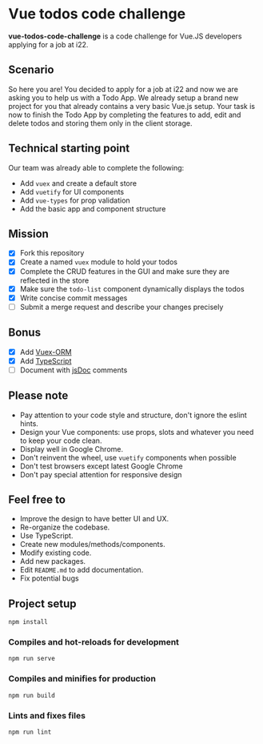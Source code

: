 # Vue todos code challenge
**vue-todos-code-challenge** is a code challenge for Vue.JS developers applying for a job at i22.

## Scenario
So here you are! You decided to apply for a job at i22 and now we are asking you to help us with a Todo App.
We already setup a brand new project for you that already contains a very basic Vue.js setup. Your task is now to finish the Todo App by completing the features to add, edit and delete todos and storing them only in the client storage.

## Technical starting point
Our team was already able to complete the following:

* Add `vuex` and create a default store
* Add `vuetify` for UI components
* Add `vue-types` for prop validation
* Add the basic app and component structure

## Mission
- [x] Fork this repository
- [x] Create a named `vuex` module to hold your todos
- [x] Complete the CRUD features in the GUI and make sure they are reflected in the store
- [x] Make sure the `todo-list` component dynamically displays the todos
- [x] Write concise commit messages
- [ ] Submit a merge request and describe your changes precisely

## Bonus
- [x] Add [Vuex-ORM](https://vuex-orm.github.io/vuex-orm/)
- [x] Add [TypeScript](https://www.typescriptlang.org/)
- [ ] Document with [jsDoc](https://devdocs.io/jsdoc/) comments

## Please note
- Pay attention to your code style and structure, don't ignore the eslint hints.
- Design your Vue components: use props, slots and whatever you need to keep your code clean.
- Display well in Google Chrome.
- Don't reinvent the wheel, use `vuetify` components when possible
- Don't test browsers except latest Google Chrome
- Don't pay special attention for responsive design

## Feel free to
- Improve the design to have better UI and UX.
- Re-organize the codebase.
- Use TypeScript.
- Create new modules/methods/components.
- Modify existing code.
- Add new packages.
- Edit `README.md` to add documentation.
- Fix potential bugs

## Project setup
```
npm install
```

### Compiles and hot-reloads for development
```
npm run serve
```

### Compiles and minifies for production
```
npm run build
```

### Lints and fixes files
```
npm run lint
```
